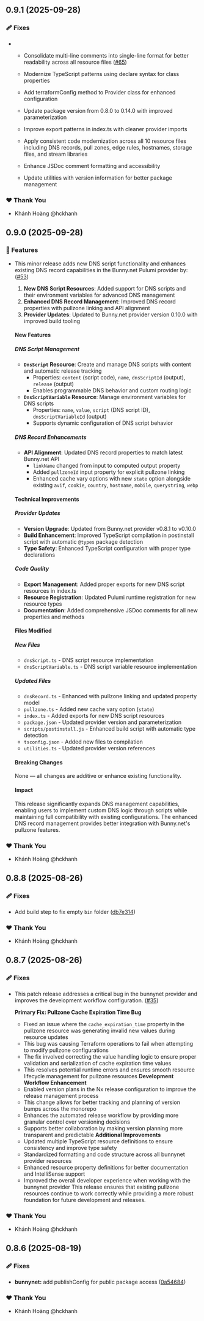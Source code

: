 ## 0.9.1 (2025-09-28)

### 🩹 Fixes

- - Consolidate multi-line comments into single-line format for better readability across all resource files ([#65](https://github.com/hckhanh/pulumi-any-terraform/pull/65))

  - Modernize TypeScript patterns using declare syntax for class properties
  - Add terraformConfig method to Provider class for enhanced configuration
  - Update package version from 0.8.0 to 0.14.0 with improved parameterization
  - Improve export patterns in index.ts with cleaner provider imports
  - Apply consistent code modernization across all 10 resource files including DNS records, pull zones, edge rules, hostnames, storage files, and stream libraries
  - Enhance JSDoc comment formatting and accessibility
  - Update utilities with version information for better package management

### ❤️ Thank You

- Khánh Hoàng @hckhanh

## 0.9.0 (2025-09-28)

### 🚀 Features

- This minor release adds new DNS script functionality and enhances existing DNS record capabilities in the Bunny.net Pulumi provider by: ([#53](https://github.com/hckhanh/pulumi-any-terraform/pull/53))

  1. **New DNS Script Resources**: Added support for DNS scripts and their environment variables for advanced DNS management
  2. **Enhanced DNS Record Management**: Improved DNS record properties with pullzone linking and API alignment
  3. **Provider Updates**: Updated to Bunny.net provider version 0.10.0 with improved build tooling
  #### New Features
  ##### DNS Script Management
  - **`DnsScript` Resource**: Create and manage DNS scripts with content and automatic release tracking
    - Properties: `content` (script code), `name`, `dnsScriptId` (output), `release` (output)
    - Enables programmable DNS behavior and custom routing logic
  - **`DnsScriptVariable` Resource**: Manage environment variables for DNS scripts
    - Properties: `name`, `value`, `script` (DNS script ID), `dnsScriptVariableId` (output)
    - Supports dynamic configuration of DNS script behavior
  ##### DNS Record Enhancements
  - **API Alignment**: Updated DNS record properties to match latest Bunny.net API
    - `linkName` changed from input to computed output property
    - Added `pullzoneId` input property for explicit pullzone linking
    - Enhanced cache vary options with new `state` option alongside existing `avif`, `cookie`, `country`, `hostname`, `mobile`, `querystring`, `webp`
  #### Technical Improvements
  ##### Provider Updates
  - **Version Upgrade**: Updated from Bunny.net provider v0.8.1 to v0.10.0
  - **Build Enhancement**: Improved TypeScript compilation in postinstall script with automatic `@types` package detection
  - **Type Safety**: Enhanced TypeScript configuration with proper type declarations
  ##### Code Quality
  - **Export Management**: Added proper exports for new DNS script resources in index.ts
  - **Resource Registration**: Updated Pulumi runtime registration for new resource types
  - **Documentation**: Added comprehensive JSDoc comments for all new properties and methods
  #### Files Modified
  ##### New Files
  - `dnsScript.ts` - DNS script resource implementation
  - `dnsScriptVariable.ts` - DNS script variable resource implementation
  ##### Updated Files
  - `dnsRecord.ts` - Enhanced with pullzone linking and updated property model
  - `pullzone.ts` - Added new cache vary option (`state`)
  - `index.ts` - Added exports for new DNS script resources
  - `package.json` - Updated provider version and parameterization
  - `scripts/postinstall.js` - Enhanced build script with automatic type detection
  - `tsconfig.json` - Added new files to compilation
  - `utilities.ts` - Updated provider version references
  #### Breaking Changes
  None — all changes are additive or enhance existing functionality.
  #### Impact
  This release significantly expands DNS management capabilities, enabling users to implement custom DNS logic through scripts while maintaining full compatibility with existing configurations. The enhanced DNS record management provides better integration with Bunny.net's pullzone features.

### ❤️ Thank You

- Khánh Hoàng @hckhanh

## 0.8.8 (2025-08-26)

### 🩹 Fixes

- Add build step to fix empty `bin` folder ([db7e314](https://github.com/hckhanh/pulumi-any-terraform/commit/db7e314))

### ❤️ Thank You

- Khánh Hoàng @hckhanh

## 0.8.7 (2025-08-26)

### 🩹 Fixes

- This patch release addresses a critical bug in the bunnynet provider and improves the development workflow configuration. ([#35](https://github.com/hckhanh/pulumi-any-terraform/pull/35))

  **Primary Fix: Pullzone Cache Expiration Time Bug**
  - Fixed an issue where the `cache_expiration_time` property in the pullzone resource was generating invalid new values during resource updates
  - This bug was causing Terraform operations to fail when attempting to modify pullzone configurations
  - The fix involved correcting the value handling logic to ensure proper validation and serialization of cache expiration time values
  - This resolves potential runtime errors and ensures smooth resource lifecycle management for pullzone resources
  **Development Workflow Enhancement**
  - Enabled version plans in the Nx release configuration to improve the release management process
  - This change allows for better tracking and planning of version bumps across the monorepo
  - Enhances the automated release workflow by providing more granular control over versioning decisions
  - Supports better collaboration by making version planning more transparent and predictable
  **Additional Improvements**
  - Updated multiple TypeScript resource definitions to ensure consistency and improve type safety
  - Standardized formatting and code structure across all bunnynet provider resources
  - Enhanced resource property definitions for better documentation and IntelliSense support
  - Improved the overall developer experience when working with the bunnynet provider
  This release ensures that existing pullzone resources continue to work correctly while providing a more robust foundation for future development and releases.

### ❤️ Thank You

- Khánh Hoàng @hckhanh

## 0.8.6 (2025-08-19)

### 🩹 Fixes

- **bunnynet:** add publishConfig for public package access ([0a54684](https://github.com/hckhanh/pulumi-any-terraform/commit/0a54684))

### ❤️ Thank You

- Khánh Hoàng @hckhanh